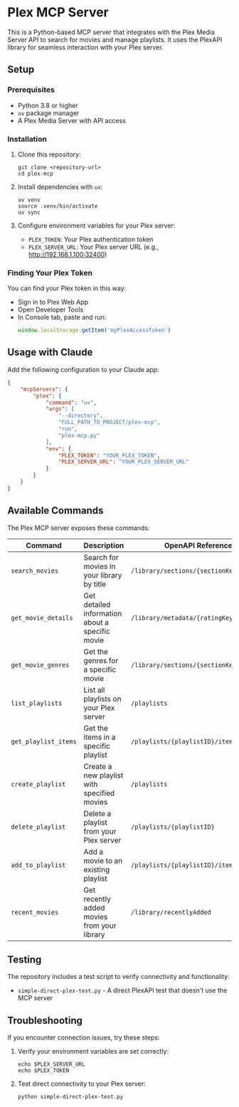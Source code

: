 # Plex MCP Server

This is a Python-based MCP server that integrates with the Plex Media Server API to search for movies and manage playlists. It uses the PlexAPI library for seamless interaction with your Plex server.

## Setup

### Prerequisites

- Python 3.8 or higher
- `uv` package manager
- A Plex Media Server with API access

### Installation

1. Clone this repository:
   ```
   git clone <repository-url>
   cd plex-mcp
   ```

2. Install dependencies with `uv`:
   ```
   uv venv
   source .venv/bin/activate
   uv sync
   ```

3. Configure environment variables for your Plex server:
   - `PLEX_TOKEN`: Your Plex authentication token
   - `PLEX_SERVER_URL`: Your Plex server URL (e.g., http://192.168.1.100:32400)

### Finding Your Plex Token

You can find your Plex token in this way:

   - Sign in to Plex Web App
   - Open Developer Tools
   - In Console tab, paste and run:
     ```javascript
     window.localStorage.getItem('myPlexAccessToken')
     ```

## Usage with Claude

Add the following configuration to your Claude app:

```json
{
    "mcpServers": {
        "plex": {
            "command": "uv",
            "args": [
                "--directory",
                "FULL_PATH_TO_PROJECT/plex-mcp",
                "run",
                "plex-mcp.py"
            ],
            "env": {
                "PLEX_TOKEN": "YOUR_PLEX_TOKEN",
                "PLEX_SERVER_URL": "YOUR_PLEX_SERVER_URL"
            }
        }
    }
}
```

## Available Commands

The Plex MCP server exposes these commands:

| Command | Description | OpenAPI Reference |
|---------|-------------|-------------------|
| `search_movies` | Search for movies in your library by title | `/library/sections/{sectionKey}/search` |
| `get_movie_details` | Get detailed information about a specific movie | `/library/metadata/{ratingKey}` |
| `get_movie_genres` | Get the genres for a specific movie | `/library/sections/{sectionKey}/genre` |
| `list_playlists` | List all playlists on your Plex server | `/playlists` |
| `get_playlist_items` | Get the items in a specific playlist | `/playlists/{playlistID}/items` |
| `create_playlist` | Create a new playlist with specified movies | `/playlists` |
| `delete_playlist` | Delete a playlist from your Plex server | `/playlists/{playlistID}` |
| `add_to_playlist` | Add a movie to an existing playlist | `/playlists/{playlistID}/items` |
| `recent_movies` | Get recently added movies from your library | `/library/recentlyAdded` |

## Testing

The repository includes a test script to verify connectivity and functionality:

- `simple-direct-plex-test.py` - A direct PlexAPI test that doesn't use the MCP server

## Troubleshooting

If you encounter connection issues, try these steps:

1. Verify your environment variables are set correctly:
   ```
   echo $PLEX_SERVER_URL
   echo $PLEX_TOKEN
   ```

2. Test direct connectivity to your Plex server:
   ```
   python simple-direct-plex-test.py
   ```